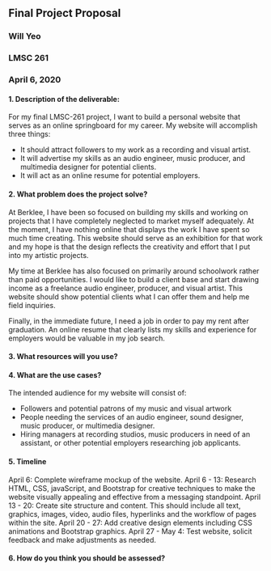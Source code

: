 ## Final Project Proposal
### Will Yeo
### LMSC 261
### April 6, 2020

#### 1. Description of the deliverable:

For my final LMSC-261 project, I want to build a personal website that serves as an online springboard for my career. My website will accomplish three things:

  - It should attract followers to my work as a recording and visual artist.
  - It will advertise my skills as an audio engineer, music producer, and multimedia designer for potential clients.
  - It will act as an online resume for potential employers.

#### 2. What problem does the project solve?

At Berklee, I have been so focused on building my skills and working on projects that I have completely neglected to market myself adequately. At the moment, I have nothing online that displays the work I have spent so much time creating. This website should serve as an exhibition for that work and my hope is that the design reflects the creativity and effort that I put into my artistic projects.

 My time at Berklee has also focused on primarily around schoolwork rather than paid opportunities. I would like to build a client base and start drawing income as a freelance audio engineer, producer, and visual artist. This website should show potential clients what I can offer them and help me field inquiries.

 Finally, in the immediate future, I need a job in order to pay my rent after graduation. An online resume that clearly lists my skills and experience for employers would be valuable in my job search.

#### 3. What resources will you use?


#### 4. What are the use cases?

The intended audience for my website will consist of:

  - Followers and potential patrons of my music and visual artwork
  - People needing the services of an audio engineer, sound designer, music producer, or multimedia designer.
  - Hiring managers at recording studios, music producers in need of an assistant, or other potential employers researching job applicants.

#### 5. Timeline

April 6: Complete wireframe mockup of the website.
April 6 - 13: Research HTML, CSS, javaScript, and Bootstrap for creative techniques to make the website visually appealing and effective from a messaging standpoint.
April 13 - 20: Create site structure and content. This should include all text, graphics, images, video, audio files, hyperlinks and the workflow of pages within the site.
April 20 - 27: Add creative design elements including CSS animations and Bootstrap graphics.
April 27 - May 4: Test website, solicit feedback and make adjustments as needed.


#### 6. How do you think you should be assessed?
